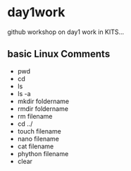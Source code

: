 # day1work
github workshop on day1 work in KITS...
## basic Linux Comments
- pwd
- cd
- ls
- ls -a
- mkdir foldername 
- rmdir foldername
- rm filename
- cd ../
- touch filename
- nano filename
- cat filename
- phython filename 
- clear



